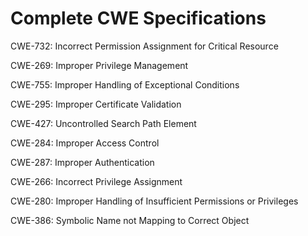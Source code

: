 

# Complete CWE Specifications

CWE-732: Incorrect Permission Assignment for Critical Resource

CWE-269: Improper Privilege Management

CWE-755: Improper Handling of Exceptional Conditions

CWE-295: Improper Certificate Validation

CWE-427: Uncontrolled Search Path Element

CWE-284: Improper Access Control

CWE-287: Improper Authentication

CWE-266: Incorrect Privilege Assignment

CWE-280: Improper Handling of Insufficient Permissions or Privileges 

CWE-386: Symbolic Name not Mapping to Correct Object